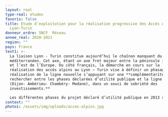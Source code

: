 ```yaml
---
layout: real
type-real: etudex
favoris: false
title: Etude d’exploitation pour la réalisation progressive des Accès Alpins de
  Lyon-Turin
donneur_ordre: SNCF  Réseau
annee_real: 2020-2021
region: ""
pays: France
text1: >-
  La liaison Lyon - Turin constitue aujourd’hui le chaînon manquant du corridor
  méditerranéen. Cet axe, étant un axe fret majeur entre la péninsule ibérique
  et l’est de l’Europe. Du côté français, la démarche en cours sur la
  réalisation des accès alpins au Lyon – Turin vise à définir un phasage de
  réalisation de la ligne nouvelle s’appuyant sur une **complémentarité à
  rechercher entre les phases déclarées d’utilité publique et la ligne existante
  (Dijon- Ambérieu- Chambéry- Modane), dans un souci de sobriété des
  investissements.**

  Les différentes phases du projet déclaré d’utilité publique en 2013 sont à réinterroger. L’objectif est dans un premier temps de **proposer des aménagements sur l’axe Dijon-Modane** pour améliorer ou renforcer les dessertes et être en mesure de transporter 10 millions de tonnes de marchandises (deux sens confondus) entre la France et l’Italie à l’ouverture du tunnel de base (horizon 2030). Cet objectif est porté à **15 millions de tonnes** avec la mise en service progressive des Accès Alpins. L’objectif de l’étude est d’évaluer différents scénarios long terme, puis de définir les aménagements nécessaires à court et moyen terme. Il s’agit de **définir des trajectoires pour chacun des scénarios.**
context: ""
photo1: /assets/img/uploads/acces-alpins.jpg
---
```

